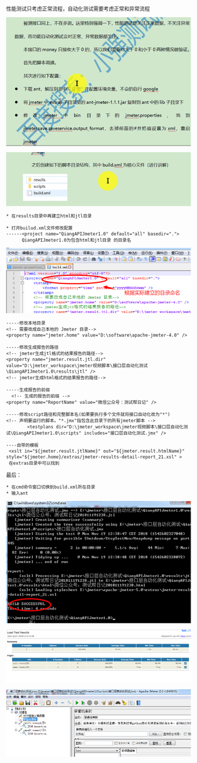 性能测试只考虑正常流程，自动化测试需要考虑正常和异常流程

![](../picture/zidonghua.png)

![](../picture/zidonghua2.png)

    * 在results目录中再建立html和jtl目录
    
    * 打开builud.xml文件修改配置
    ------<project name="QiangAPIJmeter1.0" default="all" basedir=".">
          QiangAPIJmeter1.0为包含html和jtl目录 的目录名
    
![](../picture/zidonghua3.png)

    -----修改本地目录
    <!-- 需要改成自己本地的 Jmeter 目录-->
    <property name="jmeter.home" value="D:\software\apache-jmeter-4.0" />
    
    -----修改生成报告的路径
    <!-- jmeter生成jtl格式的结果报告的路径-->
    <property name="jmeter.result.jtl.dir" value="D:\jmeter_workspace\jmeter视频脚本\接口层自动化测试\QiangAPIJmeter1.0\results\jtl" />
    <!-- jmeter生成html格式的结果报告的路径-->
    
    -----生成报告的前缀
      <!-- 生成的报告的前缀 -->
    <property name="ReportName" value="微信公众号：测试帮日记" />
    
    -----修改script路径和完整脚本名(如果要执行多个文件就将接口自动化改为"*")
    <!-- 声明要运行的脚本。"*.jmx"指包含此目录下的所有jmeter脚本 -->
            <testplans dir="D:\jmeter_workspace\jmeter视频脚本\接口层自动化测试\QiangAPIJmeter1.0\scripts" includes="接口层自动化测试.jmx" />
            
    ----自带的模板
     <xslt in="${jmeter.result.jtlName}" out="${jmeter.result.htmlName}" style="${jmeter.home}/extras/jmeter-results-detail-report_21.xsl" >    
     在extras目录中可以找到
     
 最后：
    
    * 在cmd命令窗口切换到build.xml所在目录
    * 输入ant
    
![](../picture/zidonghua5.png)

![](../picture/zidonghua6.png)

![](../picture/zidonghua7.png)